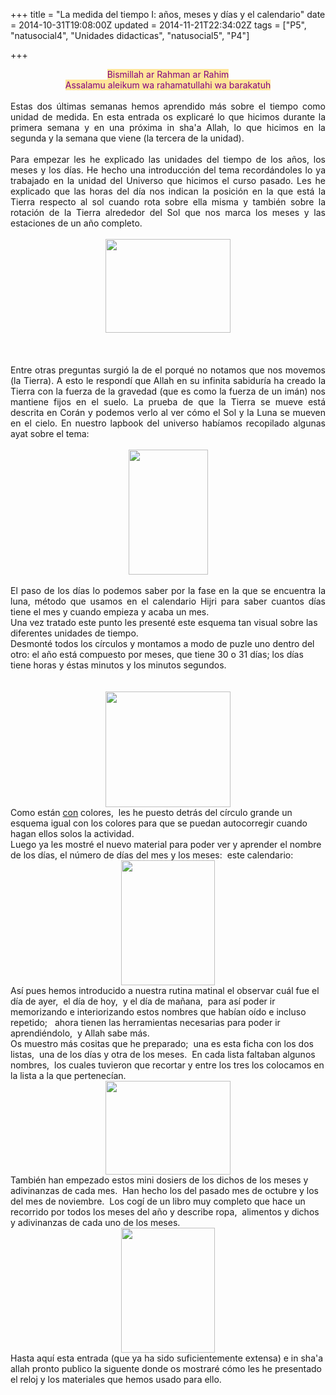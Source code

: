 +++
title = "La medida del tiempo I: años, meses y días y el calendario"
date = 2014-10-31T19:08:00Z
updated = 2014-11-21T22:34:02Z
tags = ["P5", "natusocial4", "Unidades didacticas", "natusocial5", "P4"]

+++

<div dir="ltr" style="text-align: left;" trbidi="on"><div style="text-align: center;"><span style="background-color: #ffe599;"><span style="color: purple;">Bismillah ar Rahman ar Rahim<br />Assalamu aleikum wa rahamatullahi wa barakatuh</span></span></div><div style="text-align: justify;"><br /></div><div style="text-align: justify;">Estas dos últimas semanas hemos aprendido más sobre el tiempo como unidad de medida. En esta entrada os explicaré lo que hicimos durante la primera semana y en una próxima in sha'a Allah,  lo que hicimos en la segunda y la semana que viene (la tercera de la unidad). <br /><br />Para empezar les he explicado las unidades del tiempo de los años,  los meses y los días. He hecho una introducción del tema recordándoles lo ya trabajado en la unidad del Universo que hicimos el curso pasado.  Les he explicado que las horas del día nos indican la posición en la que está la Tierra respecto al sol cuando rota sobre ella misma y también sobre la rotación de la Tierra alrededor del Sol que nos marca los meses y las estaciones de un año completo.</div><div class="separator" style="clear: both; text-align: center;"><br /></div><div class="separator" style="clear: both; text-align: center;"><a href="http://lh4.ggpht.com/-vqbwuWEN598/VFX6mfLRL3I/AAAAAAAAHH0/cg7dp6acxW4/s1600/2014-11-02-10-19-35_deco.jpg" imageanchor="1" style="margin-left: 1em; margin-right: 1em;"> <img border="0" src="http://lh4.ggpht.com/-vqbwuWEN598/VFX6mfLRL3I/AAAAAAAAHH0/cg7dp6acxW4/s640/2014-11-02-10-19-35_deco.jpg" height="150" width="200" /></a></div><br /><a name='more'></a><br /><br /><div style="text-align: justify;">Entre otras preguntas surgió la de el porqué no notamos que nos movemos (la Tierra). A esto le respondí que Allah en su infinita sabiduría ha creado la Tierra con la fuerza de la gravedad (que es como la fuerza de un imán)  nos mantiene fijos en el suelo.  La prueba de que la Tierra se mueve está descrita en Corán y podemos verlo al ver cómo el Sol y la Luna se mueven en el cielo. En nuestro lapbook del universo habíamos recopilado algunas ayat sobre el tema:<br /><br /></div><div class="separator" style="clear: both; text-align: center;"><a href="http://lh5.ggpht.com/-Wv9sATR5Dz8/VFX6Lbn6PiI/AAAAAAAAHHs/NvX1eJAKcN4/s1600/2014-11-02-10-12-43_deco.jpg" imageanchor="1" style="margin-left: 1em; margin-right: 1em;"><img border="0" src="http://lh5.ggpht.com/-Wv9sATR5Dz8/VFX6Lbn6PiI/AAAAAAAAHHs/NvX1eJAKcN4/s640/2014-11-02-10-12-43_deco.jpg" height="200" width="127" /></a></div><div class="separator" style="clear: both; text-align: center;"><br /></div><div class="separator" style="clear: both; text-align: justify;">El paso de los días lo podemos saber por la fase en la que se encuentra la luna,  método que usamos en el calendario Hijri para saber cuantos días tiene el mes y cuando empieza y acaba un mes. </div>Una vez tratado este punto les presenté este esquema tan visual sobre las diferentes unidades de tiempo. <br />Desmonté todos los círculos y montamos a modo de puzle uno dentro del otro: el año está compuesto por meses, que tiene 30 o 31 días; los días tiene horas y éstas minutos y los minutos segundos.<br /><br /><br /><div class="separator" style="clear: both; text-align: center;"><a href="http://lh5.ggpht.com/-XZDMvJ2TpLg/VFX7Qk0dK_I/AAAAAAAAHIE/ylA9pBhenL8/s1600/2014-11-02-10-15-05_deco.jpg" imageanchor="1" style="margin-left: 1em; margin-right: 1em;"> <img border="0" src="http://lh5.ggpht.com/-XZDMvJ2TpLg/VFX7Qk0dK_I/AAAAAAAAHIE/ylA9pBhenL8/s640/2014-11-02-10-15-05_deco.jpg" height="185" width="200" /></a></div>Como están <u>con</u> colores,&nbsp; les he puesto detrás del círculo grande un esquema igual con los colores para que se puedan autocorregir cuando hagan ellos solos la actividad. <br />Luego ya les mostré el nuevo material para poder ver y aprender el nombre de los días, el número de días del mes y los meses:&nbsp; este calendario: <br /><div class="separator" style="clear: both; text-align: center;"><a href="http://lh4.ggpht.com/-wbmGj97OD_Y/VFX9XmpEjZI/AAAAAAAAHIQ/9sTC5YADM-g/s1600/2014-11-02-10-35-37_deco.jpg" imageanchor="1" style="margin-left: 1em; margin-right: 1em;"> <img border="0" src="http://lh4.ggpht.com/-wbmGj97OD_Y/VFX9XmpEjZI/AAAAAAAAHIQ/9sTC5YADM-g/s640/2014-11-02-10-35-37_deco.jpg" height="200" width="150" /></a> </div>Así pues hemos introducido a nuestra rutina matinal el observar cuál fue el día de ayer,&nbsp; el día de hoy,&nbsp; y el día de mañana,&nbsp; para así poder ir memorizando e interiorizando estos nombres que habían oído e incluso repetido;&nbsp;&nbsp; ahora tienen las herramientas necesarias para poder ir aprendiéndolo,&nbsp; y Allah sabe más. <br />Os muestro más cositas que he preparado;&nbsp; una es esta ficha con los dos listas,&nbsp; una de los días y otra de los meses.&nbsp; En cada lista faltaban algunos nombres,&nbsp; los cuales tuvieron que recortar y entre los tres los colocamos en la lista a la que pertenecían. <br /><div class="separator" style="clear: both; text-align: center;"><a href="http://lh3.ggpht.com/-9F4aOZ0aEpw/VFX66jWDBmI/AAAAAAAAHH8/F4Pgwrko1AA/s1600/2014-11-02-10-23-20_deco.jpg" imageanchor="1" style="margin-left: 1em; margin-right: 1em;"> <img border="0" src="http://lh3.ggpht.com/-9F4aOZ0aEpw/VFX66jWDBmI/AAAAAAAAHH8/F4Pgwrko1AA/s640/2014-11-02-10-23-20_deco.jpg" height="150" width="200" /></a> </div>También han empezado estos mini dosiers de los dichos de los meses y adivinanzas de cada mes.&nbsp; Han hecho los del pasado mes de octubre y los del mes de noviembre.&nbsp; Los cogí de un libro muy completo que hace un recorrido por todos los meses del año y describe ropa,&nbsp; alimentos y dichos y adivinanzas de cada uno de los meses. <br /><div class="separator" style="clear: both; text-align: center;"><a href="http://lh6.ggpht.com/-Apa52UstDww/VFYLvfuaZkI/AAAAAAAAHIg/q5NMon2mlg4/s1600/2014-11-02-10-27-53_deco.jpg" imageanchor="1" style="margin-left: 1em; margin-right: 1em;"> <img border="0" src="http://lh6.ggpht.com/-Apa52UstDww/VFYLvfuaZkI/AAAAAAAAHIg/q5NMon2mlg4/s640/2014-11-02-10-27-53_deco.jpg" height="200" width="150" /></a> </div>Hasta aquí esta entrada (que ya ha sido suficientemente extensa) e in sha'a allah pronto publico la siguente donde os mostraré cómo les he presentado el reloj y los materiales que hemos usado para ello. </div>
